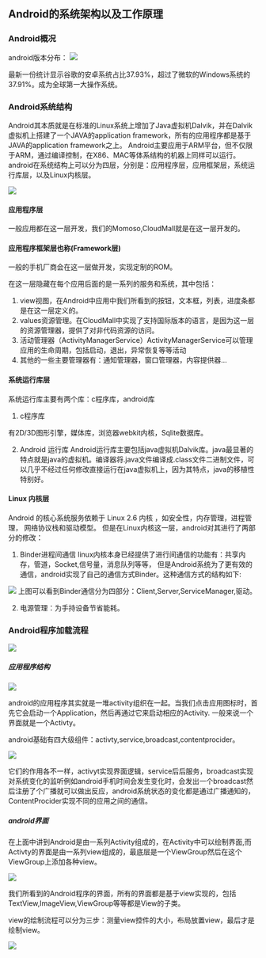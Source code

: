 ## Android的系统架构以及工作原理



### Android概况

android版本分布：
![](http://www.ihei5.com/uploads/allimg/2017/03/08/1-1F30Q15S3.jpg)

最新一份统计显示谷歌的安卓系统占比37.93%，超过了微软的Windows系统的37.91%。成为全球第一大操作系统。


### Android系统结构


Android其本质就是在标准的Linux系统上增加了Java虚拟机Dalvik，并在Dalvik虚拟机上搭建了一个JAVA的application framework，所有的应用程序都是基于JAVA的application framework之上。
Android主要应用于ARM平台，但不仅限于ARM，通过编译控制，在X86、MAC等体系结构的机器上同样可以运行。<br>
android在系统结构上可以分为四层，分别是：应用程序层，应用框架层，系统运行库层，以及Linux内核层。

![](https://github.com/MerlinYu/blog/blob/master/blog_file/android/android_structure.png)

#### 应用程序层
一般应用都在这一层开发，我们的Momoso,CloudMall就是在这一层开发的。<br>


#### 应用程序框架层也称(Framework层)

一般的手机厂商会在这一层做开发，实现定制的ROM。<br>

在这一层隐藏在每个应用后面的是一系列的服务和系统，其中包括：

1. view视图，在Android中应用中我们所看到的按钮，文本框，列表，进度条都是在这一层定义的。
2. values资源管理。在CloudMall中实现了支持国际版本的语言，是因为这一层的资源管理器，提供了对非代码资源的访问。
3. 活动管理器（ActivityManagerService）ActivityManagerService可以管理应用的生命周期，包括启动，退出，异常恢复等等活动
4. 其他的一些主要管理器有：通知管理器，窗口管理器，内容提供器...


#### 系统运行库层
系统运行库主要有两个库：c程序库，android库

1. c程序库

 有2D/3D图形引擎，媒体库，浏览器webkit内核，Sqlite数据库。
   
2. Android 运行库
Android运行库主要包括java虚拟机Dalvik库。java最显著的特点就是java的虚拟机。编译器将.java文件编译成.class文件二进制文件，可以几乎不经过任何修改直接运行在java虚拟机上，因为其特点，java的移植性特别好。

  
#### Linux 内核层
Android 的核心系统服务依赖于 Linux 2.6 内核 ，如安全性，内存管理，进程管理， 网络协议栈和驱动模型。 
但是在Linux内核这一层，android对其进行了两部分的修改：

1. Binder进程间通信
  linux内核本身已经提供了进行间通信的功能有：共享内存，管道，Socket,信号量，消息队列等等， 但是Android系统为了更有效的通信，android实现了自己的通信方式Binder。这种通信方式的结构如下:
  
![](http://hi.csdn.net/attachment/201107/19/0_13110996490rZN.gif)
上图可以看到Binder通信分为四部分：Client,Server,ServiceManager,驱动。<br>

2. 电源管理：为手持设备节省能耗。



### Android程序加载流程

![](https://github.com/MerlinYu/blog/blob/master/blog_file/android/android_start.png)



##### 应用程序结构

![](https://github.com/MerlinYu/blog/blob/master/blog_file/android/activity.png)

android的应用程序其实就是一堆activity组织在一起。当我们点击应用图标时，首先它会启动一个Application，然后再通过它来启动相应的Activity.
一般来说一个界面就是一个Activty。

android基础有四大级组件：activty,service,broadcast,contentprocider。<br>

![](https://github.com/MerlinYu/blog/blob/master/blog_file/android/activity_base_4.png)


它们的作用各不一样，activyt实现界面逻辑，service后后服务，broadcast实现对系统变化的监听例如android手机时间会发生变化时，会发出一个broadcast然后注册了个广播就可以做出反应，android系统状态的变化都是通过广播通知的，ContentProcider实现不同的应用之间的通信。

##### android界面

在上面中讲到Android是由一系列Activity组成的，在Activity中可以绘制界面,而Activty的界面是由一系列view组成的，最底层是一个ViewGroup然后在这个ViewGroup上添加各种view。


![](https://github.com/MerlinYu/blog/blob/master/blog_file/android/home.png)
 
我们所看到的Android程序的界面，所有的界面都是基于view实现的，包括TextView,ImageView,ViewGroup等等都是View的子类。

view的绘制流程可以分为三步：测量view控件的大小，布局放置view，最后才是绘制view。<br>

![](https://github.com/MerlinYu/blog/blob/master/blog_file/android/view_draw.png)



